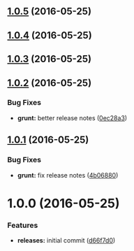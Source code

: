 <a name="1.0.5"></a>
## [1.0.5](https://github.com/hypeJunction/deploy_test/compare/1.0.4...v1.0.5) (2016-05-25)




<a name="1.0.4"></a>
## [1.0.4](https://github.com/hypeJunction/deploy_test/compare/1.0.3...v1.0.4) (2016-05-25)




<a name="1.0.3"></a>
## [1.0.3](https://github.com/hypeJunction/deploy_test/compare/1.0.2...v1.0.3) (2016-05-25)




<a name="1.0.2"></a>
## [1.0.2](https://github.com/hypeJunction/deploy_test/compare/1.0.1...v1.0.2) (2016-05-25)


### Bug Fixes

* **grunt:** better release notes ([0ec28a3](https://github.com/hypeJunction/deploy_test/commit/0ec28a3))



<a name="1.0.1"></a>
## [1.0.1](https://github.com/hypeJunction/deploy_test/compare/1.0.0...v1.0.1) (2016-05-25)


### Bug Fixes

* **grunt:** fix release notes ([4b06880](https://github.com/hypeJunction/deploy_test/commit/4b06880))



<a name="1.0.0"></a>
# 1.0.0 (2016-05-25)


### Features

* **releases:** initial commit ([d66f7d0](https://github.com/hypeJunction/deploy_test/commit/d66f7d0))



